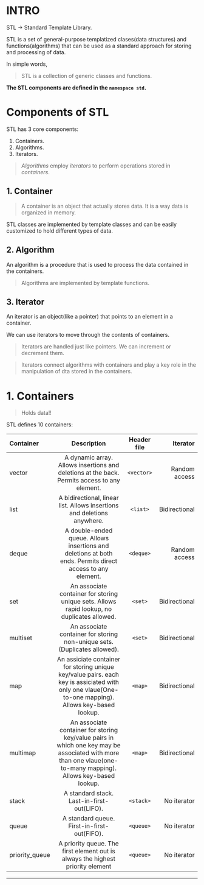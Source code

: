 # INTRO

STL -> Standard Template Library.

STL is a set of general-purpose templatized clases(data structures) and functions(algorithms) that can be used as a standard approach for storing and processing of data.

In simple words, 
> STL is a collection of generic classes and functions.

**The STL components are defined in the `namespace std`.**


# Components of STL

STL has 3 core components:
1. Containers.
2. Algorithms.
3. Iterators.

> _Algorithms_ employ _iterators_ to perform operations stored in _containers_.

## 1. Container

> A container is an object that actually stores data. It is a way data is organized in memory.

STL classes are implemented by template classes and can be easily customized to hold different types of data.

## 2. Algorithm

An algorithm is a procedure that is used to process the data contained in the containers.

> Algorithms are implemented by template functions.

## 3. Iterator

An iterator is an object(like a pointer) that points to an element in a container.

We can use iterators to move through the contents of containers.

> Iterators are handled just like pointers. We can increment or decrement them.

> Iterators connect algorithms with containers and play a key role in the manipulation of dta stored in the containers.

# 1. Containers
> Holds data!!

STL defines 10 containers:

|Container|Description|Header file|Iterator|
|:--------|:---------:|:---------:|-------:|
|vector|A dynamic array. Allows insertions and deletions at the back. Permits access to any element.|`<vector>`|Random access|
|list|A bidirectional, linear list. Allows insertions and deletions anywhere.|`<list>`|Bidirectional|
|deque|A double-ended queue. Allows insertions and deletions at both ends. Permits direct access to any element.|`<deque>`|Random access|
|set|An associate container for storing unique sets. Allows rapid lookup, no duplicates allowed.|`<set>`|Bidirectional|
|multiset|An associate container for storing non-unique sets.(Duplicates allowed).|`<set>`|Bidirectional|
|map|An assiciate container for storing unique key/value pairs. each key is assiciated with only one vlaue(One-to-one mapping). Allows key-based lookup.|`<map>`|Bidirectional|
|multimap|An associate container for storing key/value pairs in which one key may be associated with more than one vlaue(one-to-many mapping). Allows key-based lookup.|`<map>`|Bidirectional|
|stack|A standard stack. Last-in-first-out(LIFO).|`<stack>`|No iterator|
|queue|A standard queue. First-in-first-out(FIFO).|`<queue>`|No iterator|
|priority_queue|A priority queue. The first element out is always the highest priority element|`<queue>`|No iterator|


---
